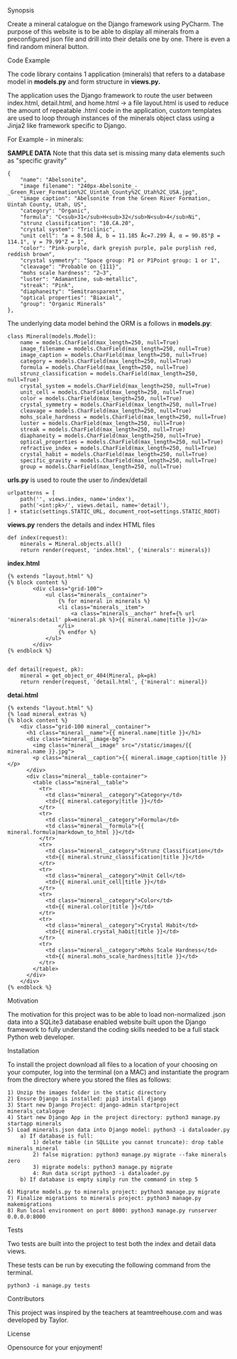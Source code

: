 Synopsis

Create a mineral catalogue on the Django framework using PyCharm. The purpose of this website is to be able to display all minerals from a preconfigured json file and drill into their details one by one. There is even a find random mineral button.

Code Example

The code library contains 1 application (minerals) that refers to a database model in **models.py** and form structure in **views.py.**

The application uses the Django framework to route the user between index.html, detail.html, and home.html -> a file layout.html is used to reduce the amount of repeatable .html code in the application, custom templates are used to loop through instances of the minerals object class using a Jinja2 like framework specific to Django.

For Example - in minerals:

**SAMPLE DATA**
Note that this data set is missing many data elements such as "specific gravity"

	{
		"name": "Abelsonite",
		"image filename": "240px-Abelsonite_-_Green_River_Formation%2C_Uintah_County%2C_Utah%2C_USA.jpg",
		"image caption": "Abelsonite from the Green River Formation, Uintah County, Utah, US",
		"category": "Organic",
		"formula": "C<sub>31</sub>H<sub>32</sub>N<sub>4</sub>Ni",
		"strunz classification": "10.CA.20",
		"crystal system": "Triclinic",
		"unit cell": "a = 8.508 Å, b = 11.185 Åc=7.299 Å, α = 90.85°β = 114.1°, γ = 79.99°Z = 1",
		"color": "Pink-purple, dark greyish purple, pale purplish red, reddish brown",
		"crystal symmetry": "Space group: P1 or P1Point group: 1 or 1",
		"cleavage": "Probable on {111}",
		"mohs scale hardness": "2–3",
		"luster": "Adamantine, sub-metallic",
		"streak": "Pink",
		"diaphaneity": "Semitransparent",
		"optical properties": "Biaxial",
		"group": "Organic Minerals"
	},


The underlying data model behind the ORM is a follows in **models.py**:

	class Mineral(models.Model):
	    name = models.CharField(max_length=250, null=True)
	    image_filename = models.CharField(max_length=250, null=True)
	    image_caption = models.CharField(max_length=250, null=True)
	    category = models.CharField(max_length=250, null=True)
	    formula = models.CharField(max_length=250, null=True)
	    strunz_classification = models.CharField(max_length=250, null=True)
	    crystal_system = models.CharField(max_length=250, null=True)
	    unit_cell = models.CharField(max_length=250, null=True)
	    color = models.CharField(max_length=250, null=True)
	    crystal_symmetry = models.CharField(max_length=250, null=True)
	    cleavage = models.CharField(max_length=250, null=True)
	    mohs_scale_hardness = models.CharField(max_length=250, null=True)
	    luster = models.CharField(max_length=250, null=True)
	    streak = models.CharField(max_length=250, null=True)
	    diaphaneity = models.CharField(max_length=250, null=True)
	    optical_properties = models.CharField(max_length=250, null=True)
	    refractive_index = models.CharField(max_length=250, null=True)
	    crystal_habit = models.CharField(max_length=250, null=True)
	    specific_gravity = models.CharField(max_length=250, null=True)
	    group = models.CharField(max_length=250, null=True)


**urls.py** is used to route the user to /index/detail

	urlpatterns = [
	    path('', views.index, name='index'),
	    path('<int:pk>/', views.detail, name='detail'),
	] + static(settings.STATIC_URL, document_root=settings.STATIC_ROOT)

**views.py** renders the details and index HTML files

	def index(request):
	    minerals = Mineral.objects.all()
	    return render(request, 'index.html', {'minerals': minerals})

**index.html**

	{% extends "layout.html" %}
	{% block content %}
	        <div class="grid-100">
	            <ul class="minerals__container">
	                {% for mineral in minerals %}
	                <li class="minerals__item">
	                    <a class="minerals__anchor" href={% url 'minerals:detail' pk=mineral.pk %}>{{ mineral.name|title }}</a>
	                </li>
	                {% endfor %}
	            </ul>
	        </div>
	{% endblock %}


	def detail(request, pk):
	    mineral = get_object_or_404(Mineral, pk=pk)
	    return render(request, 'detail.html', {'mineral': mineral})

**detai.html**

	{% extends "layout.html" %}
	{% load mineral_extras %}
	{% block content %}
	    <div class="grid-100 mineral__container">
	      <h1 class="mineral__name">{{ mineral.name|title }}</h1>
	      <div class="mineral__image-bg">
	        <img class="mineral__image" src="/static/images/{{ mineral.name }}.jpg">
	        <p class="mineral__caption">{{ mineral.image_caption|title }}</p>
	      </div>
	      <div class="mineral__table-container">
	        <table class="mineral__table">
	          <tr>
	            <td class="mineral__category">Category</td>
	            <td>{{ mineral.category|title }}</td>
	          </tr>
	          <tr>
	            <td class="mineral__category">Formula</td>
	            <td class="mineral__formula">{{ mineral.formula|markdown_to_html }}</td>
	          </tr>
	          <tr>
	            <td class="mineral__category">Strunz Classification</td>
	            <td>{{ mineral.strunz_classification|title }}</td>
	          </tr>
	          <tr>
	            <td class="mineral__category">Unit Cell</td>
	            <td>{{ mineral.unit_cell|title }}</td>
	          </tr>
	          <tr>
	            <td class="mineral__category">Color</td>
	            <td>{{ mineral.color|title }}</td>
	          </tr>
	          <tr>
	            <td class="mineral__category">Crystal Habit</td>
	            <td>{{ mineral.crystal_habit|title }}</td>
	          </tr>
	          <tr>
	            <td class="mineral__category">Mohs Scale Hardness</td>
	            <td>{{ mineral.mohs_scale_hardness|title }}</td>
	          </tr>
	        </table>
	      </div>
	    </div>
	{% endblock %}

Motivation

The motivation for this project was to be able to load non-normalized .json data into a SQLite3 database enabled website built upon the Django framework to fully understand the coding skills needed to be a full stack Python web developer.

Installation

To install the project download all files to a location of your choosing on your computer, log into the terminal (on a MAC) and instantiate the program from the directory where you stored the files as follows:

	1) Unzip the images folder in the static directory
	2) Ensure Django is installed: pip3 install django
	3) Start new Django Project: django-admin startproject minerals_catalogue
	4) Start new Django App in the project directory: python3 manage.py startapp minerals
	5) Load minerals.json data into Django model: python3 -i dataloader.py
	    a) If database is full:
	        1) delete table (in SQLLite you cannot truncate): drop table minerals_mineral 
	        2) false migration: python3 manage.py migrate --fake minerals zero
	        3) migrate models: python3 manage.py migrate
	        4: Run data script python3 -i dataloader.py
	    b) If database is empty simply run the command in step 5

	6) Migrate models.py to minerals project: python3 manage.py migrate
	7) Finalize migrations to minerals project: python3 manage.py makemigrations
	8) Run local environment on port 8000: python3 manage.py runserver 0.0.0.0:8000


Tests

Two tests are built into the project to test both the index and detail data views.

These tests can be run by executing the following command from the terminal.

	python3 -i manage.py tests

Contributors

This project was inspired by the teachers at teamtreehouse.com and was developed by Taylor.

License

Opensource for your enjoyment!